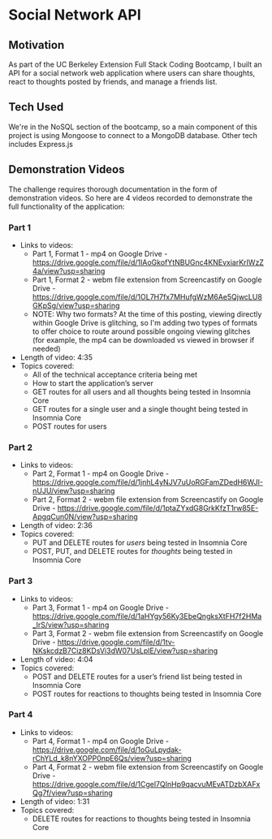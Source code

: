 # Social Network API

## Motivation
As part of the UC Berkeley Extension Full Stack Coding Bootcamp, I built an API for a social network web application where users can share thoughts, react to thoughts posted by friends, and manage a friends list.

## Tech Used
We're in the NoSQL section of the bootcamp, so a main component of this project is using Mongoose to connect to a MongoDB database. Other tech includes Express.js

## Demonstration Videos
The challenge requires thorough documentation in the form of demonstration videos. So here are 4 videos recorded to demonstrate the full functionality of the application:

### Part 1
* Links to videos:
  * Part 1, Format 1 - mp4 on Google Drive - https://drive.google.com/file/d/1IAoGkofYtNBUGnc4KNEvxiarKrIWzZ4a/view?usp=sharing
  * Part 1, Format 2 - webm file extension from Screencastify on Google Drive - https://drive.google.com/file/d/1OL7H7fx7MHufgWzM6Ae5QjwcLU8GKpSg/view?usp=sharing
  * NOTE: Why two formats? At the time of this posting, viewing directly within Google Drive is glitching, so I'm adding two types of formats to offer choice to route around possible ongoing viewing glitches (for example, the mp4 can be downloaded vs viewed in browser if needed)
* Length of video: 4:35
* Topics covered: 
  * All of the technical acceptance criteria being met 
  * How to start the application’s server
  * GET routes for all users and all thoughts being tested in Insomnia Core
  * GET routes for a single user and a single thought being tested in Insomnia Core
  * POST routes for users

### Part 2
* Links to videos:
  * Part 2, Format 1 - mp4 on Google Drive - https://drive.google.com/file/d/1jnhL4yNJV7uUoRGFamZDedH6WJI-nUJU/view?usp=sharing
  * Part 2, Format 2 - webm file extension from Screencastify on Google Drive - https://drive.google.com/file/d/1ptaZYxdG8GrkKfzT1rw85E-ApgqCun0N/view?usp=sharing
* Length of video: 2:36
* Topics covered:
  * PUT and DELETE routes for *users* being tested in Insomnia Core
  * POST, PUT, and DELETE routes for *thoughts* being tested in Insomnia Core

### Part 3
* Links to videos:
  * Part 3, Format 1 - mp4 on Google Drive - https://drive.google.com/file/d/1aHYgy56Ky3EbeQngksXtFH7f2HMa_IrS/view?usp=sharing
  * Part 3, Format 2 - webm file extension from Screencastify on Google Drive - https://drive.google.com/file/d/1tv-NKskcdzB7Ciz8KDsVi3dW07UsLplE/view?usp=sharing 
* Length of video: 4:04
* Topics covered:
  * POST and DELETE routes for a user’s friend list being tested in Insomnia Core
  * POST routes for reactions to thoughts being tested in Insomnia Core

### Part 4
* Links to videos:
  * Part 4, Format 1 - mp4 on Google Drive - https://drive.google.com/file/d/1oGuLpydak-rChYLd_k8nYXOPP0npE6Qs/view?usp=sharing
  * Part 4, Format 2 - webm file extension from Screencastify on Google Drive - https://drive.google.com/file/d/1Cgel7QInHp9qacvuMEvATDzbXAFxQg7f/view?usp=sharing
* Length of video: 1:31
* Topics covered:
  * DELETE routes for reactions to thoughts being tested in Insomnia Core
